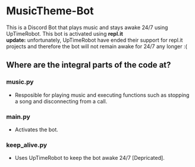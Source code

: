 # MusicTheme-Bot
This is a Discord Bot that plays music and stays awake 24/7 using UpTimeRobot. This bot is activated using **repl.it** <br />
**update:** unfortunately, UpTimeRobot have ended their support for repl.it projects and therefore the bot will not remain awake for 24/7 any longer :(
## Where are the integral parts of the code at?
### music.py
- Resposible for playing music and executing functions such as stopping a song and disconnecting from a call. <br />
### main.py
- Activates the bot. <br />
### keep_alive.py
- Uses UpTimeRobot to keep the bot awake 24/7 [Depricated]. <br />

